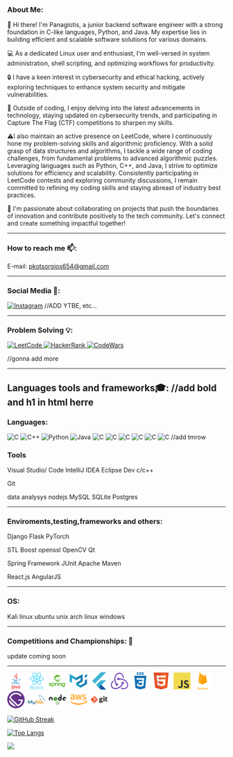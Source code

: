 
### About Me:




👋 Hi there! I'm Panagiotis, a junior backend software engineer with a strong foundation in C-like languages, 
Python, and Java. My expertise lies in building efficient and scalable software solutions for various domains.

💻 As a dedicated Linux user and enthusiast, I'm well-versed in system administration,
shell scripting, and optimizing workflows for productivity.

🔒 I have a keen interest in cybersecurity and ethical hacking, 
actively exploring techniques to enhance system security and mitigate vulnerabilities.

🚀 Outside of coding, I enjoy delving into the latest advancements in technology, staying updated on cybersecurity trends,
and participating in Capture The Flag (CTF) competitions to sharpen my skills.

⚠️I also maintain an active presence on LeetCode, where I continuously hone my problem-solving skills and algorithmic proficiency.
With a solid grasp of data structures and algorithms, I tackle a wide range of coding challenges, from fundamental problems to advanced algorithmic puzzles. 
Leveraging languages such as Python, C++, and Java, I strive to optimize solutions for efficiency and scalability. 
Consistently participating in LeetCode contests and exploring community discussions, I remain committed to refining my coding skills and staying abreast of industry best practices. 

🌟 I'm passionate about collaborating on projects that push the boundaries of innovation and contribute positively to the tech community.
Let's connect and create something impactful together!


---




### How to reach me 📫:




E-mail: pkotsorgios654@gmail.com



---



<h3>Social Media 📡:</h3>




[![Instagram](https://github.com/PanagiotisKots/Personal/blob/main/insta.svg)](https://www.instagram.com/panagiotis_ko_?igsh=MwpzeW96Y25jbXBkNA==)  //ADD YTBE, etc...


---



<h3>Problem Solving 💡:</h3>




<a href="https://leetcode.com/Panagiotis_Kotsorgios/">
  <img src="https://github.com/PanagiotisKots/Personal/blob/main/leet.svg" alt="LeetCode" width="50" height="50">
</a>

<a href="https://www.hackerrank.com/profile/pkotsorgios654">
  <img src="https://github.com/PanagiotisKots/Personal/blob/main/hackerrank.svg" alt="HackerRank" width="50" height="50">
</a>


<a href="https://www.codewars.com/users/Panagiotis_Kotsorgios">
  <img src="https://github.com/PanagiotisKots/Personal/blob/main/codewars-svgrepo-com.svg" alt="CodeWars" width="50" height="50">
</a>

//gonna add more

---

<h2>Languages tools and frameworks🎓: //add bold and h1 in html herre</h2>




<h3>Languages:</h3>

<img src="https://github.com/PanagiotisKots/Personal/raw/main/c.svg" alt="C" width="70" height="70">    <img src="https://github.com/PanagiotisKots/Personal/raw/main/cpp.svg" alt="C++" width="70" height="70">    <img src="https://github.com/PanagiotisKots/Personal/raw/main/python.svg" alt="Python" width="75" height="75">    <img src="https://github.com/PanagiotisKots/Personal/raw/main/java.svg" alt="Java" width="80" height="80">     <img src="https://github.com/PanagiotisKots/Personal/blob/main/mysql-logo-svgrepo-com.svg" alt="C" width="70" height="70">    <img src="https://github.com/PanagiotisKots/Personal/blob/main/html.svg" alt="C" width="70" height="70">    <img src="https://github.com/PanagiotisKots/Personal/blob/main/css.svg" alt="C" width="70" height="70">      <img src="https://github.com/PanagiotisKots/Personal/blob/main/javascript-1.svg" alt="C" width="70" height="70">      <img src="https://github.com/PanagiotisKots/Personal/blob/main/Pascal%20(PASC).svg" alt="C" width="70" height="70">     <img src="https://github.com/PanagiotisKots/Personal/blob/main/arduino.svg" alt="C" width="70" height="70">   //add tmrow






<h3>Tools</h3>


Visual Studio/ Code
IntelliJ IDEA
Eclipse
Dev c/c++

Git

data analysys 
nodejs
MySQL
SQLite
Postgres


---



<h3>Enviroments,testing,frameworks and others:</h3>

Django
Flask
PyTorch

STL 
Boost
openssl
OpenCV
Qt


Spring Framework
JUnit
Apache Maven


React.js
AngularJS



---



<h3>OS:</h3>
Kali linux
ubuntu
unix
arch
linux
windows



---




<h3>Competitions and Championships: 🥇</h3>

update coming soon


---



<div>
  <img src="https://github.com/devicons/devicon/blob/master/icons/java/java-original-wordmark.svg" title="Java" alt="Java" width="40" height="40"/>&nbsp;
  <img src="https://github.com/devicons/devicon/blob/master/icons/react/react-original-wordmark.svg" title="React" alt="React" width="40" height="40"/>&nbsp;
  <img src="https://github.com/devicons/devicon/blob/master/icons/spring/spring-original-wordmark.svg" title="Spring" alt="Spring" width="40" height="40"/>&nbsp;
  <img src="https://github.com/devicons/devicon/blob/master/icons/materialui/materialui-original.svg" title="Material UI" alt="Material UI" width="40" height="40"/>&nbsp;
  <img src="https://github.com/devicons/devicon/blob/master/icons/flutter/flutter-original.svg" title="Flutter" alt="Flutter" width="40" height="40"/>&nbsp;
  <img src="https://github.com/devicons/devicon/blob/master/icons/redux/redux-original.svg" title="Redux" alt="Redux " width="40" height="40"/>&nbsp;
  <img src="https://github.com/devicons/devicon/blob/master/icons/css3/css3-plain-wordmark.svg"  title="CSS3" alt="CSS" width="40" height="40"/>&nbsp;
  <img src="https://github.com/devicons/devicon/blob/master/icons/html5/html5-original.svg" title="HTML5" alt="HTML" width="40" height="40"/>&nbsp;
  <img src="https://github.com/devicons/devicon/blob/master/icons/javascript/javascript-original.svg" title="JavaScript" alt="JavaScript" width="40" height="40"/>&nbsp;
  <img src="https://github.com/devicons/devicon/blob/master/icons/firebase/firebase-plain-wordmark.svg" title="Firebase" alt="Firebase" width="40" height="40"/>&nbsp;
  <img src="https://github.com/devicons/devicon/blob/master/icons/gatsby/gatsby-original.svg" title="Gatsby"  alt="Gatsby" width="40" height="40"/>&nbsp;
  <img src="https://github.com/devicons/devicon/blob/master/icons/mysql/mysql-original-wordmark.svg" title="MySQL"  alt="MySQL" width="40" height="40"/>&nbsp;
  <img src="https://github.com/devicons/devicon/blob/master/icons/nodejs/nodejs-original-wordmark.svg" title="NodeJS" alt="NodeJS" width="40" height="40"/>&nbsp;
  <img src="https://github.com/devicons/devicon/blob/master/icons/amazonwebservices/amazonwebservices-plain-wordmark.svg" title="AWS" alt="AWS" width="40" height="40"/>&nbsp;
  <img src="https://github.com/devicons/devicon/blob/master/icons/git/git-original-wordmark.svg" title="Git" **alt="Git" width="40" height="40"/>
</div>




[![GitHub Streak](https://streak-stats.demolab.com/?user=PanagiotisKots&theme=dark&background=000000)](https://git.io/streak-stats)





[![Top Langs](https://github-readme-stats.vercel.app/api/top-langs/?username=PanagiotisKots&layout=compact&theme=vision-friendly-dark)](https://github.com/anuraghazra/github-readme-stats)

  

![](https://komarev.com/ghpvc/?username=PanagiotisKots&color=red&style=for-the-badge)









